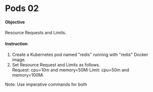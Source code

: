 # Pods 02

#### Objective 

Resource Requests and Limits. 

#### Instruction

1. Create a Kubernetes pod named "redis" running with "redis" Docker image.
2. Set Resource Request and Limits as follows.<br>
   Request: cpu=10m and memory=50Mi
   Limit: cpu=50m and memory=100Mi
 
Note: Use imperative commands for both
